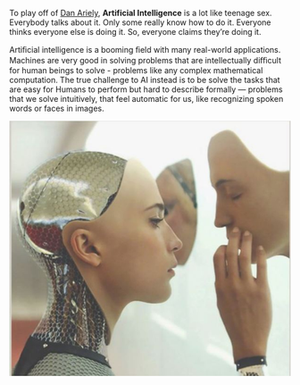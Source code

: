 To play off of [Dan Ariely](https://www.facebook.com/dan.ariely/posts/904383595868), **Artificial Intelligence** is a lot like teenage sex. Everybody talks about it. Only some really know how to do it. Everyone thinks everyone else is doing it. So, everyone claims they’re doing it.

Artiﬁcial intelligence is a booming ﬁeld with many real-world applications. Machines are very good in solving problems that are intellectually diﬃcult for human beings to solve - 
problems like any complex mathematical computation. The true challenge to AI instead is to be solve the tasks that are easy for Humans to perform but hard to describe
formally —  problems that we solve intuitively, that feel automatic for us, like recognizing spoken words or faces in images.

![Ex-Machina](/assets/img/Capture-Exmachina.JPG)
